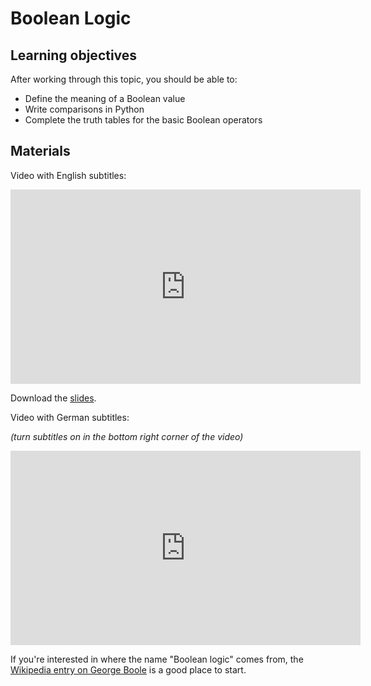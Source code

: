 # Boolean Logic

## Learning objectives

After working through this topic, you should be able to:

- Define the meaning of a Boolean value
- Write comparisons in Python
- Complete the truth tables for the basic Boolean operators

## Materials

Video with English subtitles:

<iframe
  src="https://electure.uni-bonn.de/paella7/ui/watch.html?id=668e4bdc-0a07-4a31-b297-ce70b08aa806"
  width="560"
  height="311"
  frameborder="0"
  allowfullscreen
></iframe>

Download the [slides](python_basics-boolean_logic.pdf).

Video with German subtitles:

*(turn subtitles on in the bottom right corner of the video)*

<iframe
  src="https://electure.uni-bonn.de/paella7/ui/watch.html?id=d439f9ba-3dbf-4a84-aa4c-8950053fd6a5"
  width="560"
  height="311"
  frameborder="0"
  allowfullscreen
></iframe>

If you're interested in where the name "Boolean logic" comes from, the
[Wikipedia entry on George Boole](https://en.wikipedia.org/wiki/George_Boole) is a good
place to start.
